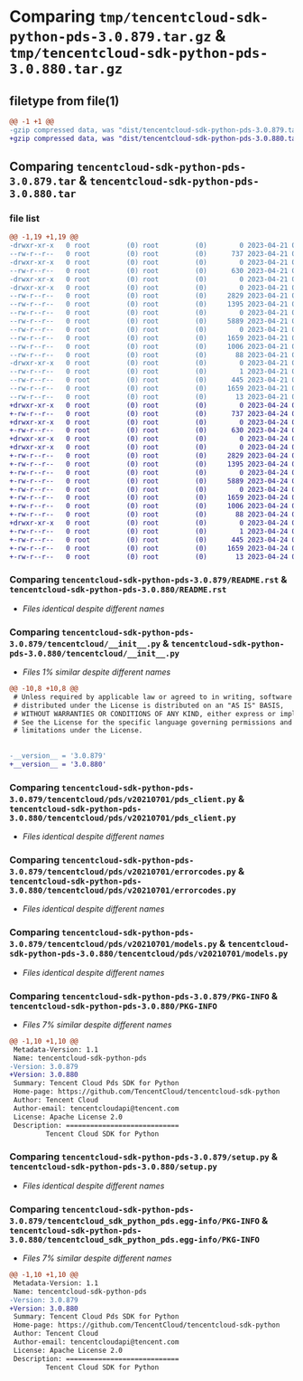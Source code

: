 # Comparing `tmp/tencentcloud-sdk-python-pds-3.0.879.tar.gz` & `tmp/tencentcloud-sdk-python-pds-3.0.880.tar.gz`

## filetype from file(1)

```diff
@@ -1 +1 @@
-gzip compressed data, was "dist/tencentcloud-sdk-python-pds-3.0.879.tar", last modified: Fri Apr 21 00:57:34 2023, max compression
+gzip compressed data, was "dist/tencentcloud-sdk-python-pds-3.0.880.tar", last modified: Mon Apr 24 03:22:08 2023, max compression
```

## Comparing `tencentcloud-sdk-python-pds-3.0.879.tar` & `tencentcloud-sdk-python-pds-3.0.880.tar`

### file list

```diff
@@ -1,19 +1,19 @@
-drwxr-xr-x   0 root         (0) root         (0)        0 2023-04-21 00:57:34.000000 tencentcloud-sdk-python-pds-3.0.879/
--rw-r--r--   0 root         (0) root         (0)      737 2023-04-21 00:57:34.000000 tencentcloud-sdk-python-pds-3.0.879/README.rst
-drwxr-xr-x   0 root         (0) root         (0)        0 2023-04-21 00:57:34.000000 tencentcloud-sdk-python-pds-3.0.879/tencentcloud/
--rw-r--r--   0 root         (0) root         (0)      630 2023-04-21 00:57:34.000000 tencentcloud-sdk-python-pds-3.0.879/tencentcloud/__init__.py
-drwxr-xr-x   0 root         (0) root         (0)        0 2023-04-21 00:57:34.000000 tencentcloud-sdk-python-pds-3.0.879/tencentcloud/pds/
-drwxr-xr-x   0 root         (0) root         (0)        0 2023-04-21 00:57:34.000000 tencentcloud-sdk-python-pds-3.0.879/tencentcloud/pds/v20210701/
--rw-r--r--   0 root         (0) root         (0)     2829 2023-04-21 00:57:34.000000 tencentcloud-sdk-python-pds-3.0.879/tencentcloud/pds/v20210701/pds_client.py
--rw-r--r--   0 root         (0) root         (0)     1395 2023-04-21 00:57:34.000000 tencentcloud-sdk-python-pds-3.0.879/tencentcloud/pds/v20210701/errorcodes.py
--rw-r--r--   0 root         (0) root         (0)        0 2023-04-21 00:57:34.000000 tencentcloud-sdk-python-pds-3.0.879/tencentcloud/pds/v20210701/__init__.py
--rw-r--r--   0 root         (0) root         (0)     5889 2023-04-21 00:57:34.000000 tencentcloud-sdk-python-pds-3.0.879/tencentcloud/pds/v20210701/models.py
--rw-r--r--   0 root         (0) root         (0)        0 2023-04-21 00:57:34.000000 tencentcloud-sdk-python-pds-3.0.879/tencentcloud/pds/__init__.py
--rw-r--r--   0 root         (0) root         (0)     1659 2023-04-21 00:57:34.000000 tencentcloud-sdk-python-pds-3.0.879/PKG-INFO
--rw-r--r--   0 root         (0) root         (0)     1006 2023-04-21 00:57:34.000000 tencentcloud-sdk-python-pds-3.0.879/setup.py
--rw-r--r--   0 root         (0) root         (0)       88 2023-04-21 00:57:34.000000 tencentcloud-sdk-python-pds-3.0.879/setup.cfg
-drwxr-xr-x   0 root         (0) root         (0)        0 2023-04-21 00:57:34.000000 tencentcloud-sdk-python-pds-3.0.879/tencentcloud_sdk_python_pds.egg-info/
--rw-r--r--   0 root         (0) root         (0)        1 2023-04-21 00:57:34.000000 tencentcloud-sdk-python-pds-3.0.879/tencentcloud_sdk_python_pds.egg-info/dependency_links.txt
--rw-r--r--   0 root         (0) root         (0)      445 2023-04-21 00:57:34.000000 tencentcloud-sdk-python-pds-3.0.879/tencentcloud_sdk_python_pds.egg-info/SOURCES.txt
--rw-r--r--   0 root         (0) root         (0)     1659 2023-04-21 00:57:34.000000 tencentcloud-sdk-python-pds-3.0.879/tencentcloud_sdk_python_pds.egg-info/PKG-INFO
--rw-r--r--   0 root         (0) root         (0)       13 2023-04-21 00:57:34.000000 tencentcloud-sdk-python-pds-3.0.879/tencentcloud_sdk_python_pds.egg-info/top_level.txt
+drwxr-xr-x   0 root         (0) root         (0)        0 2023-04-24 03:22:08.000000 tencentcloud-sdk-python-pds-3.0.880/
+-rw-r--r--   0 root         (0) root         (0)      737 2023-04-24 03:22:08.000000 tencentcloud-sdk-python-pds-3.0.880/README.rst
+drwxr-xr-x   0 root         (0) root         (0)        0 2023-04-24 03:22:08.000000 tencentcloud-sdk-python-pds-3.0.880/tencentcloud/
+-rw-r--r--   0 root         (0) root         (0)      630 2023-04-24 03:22:08.000000 tencentcloud-sdk-python-pds-3.0.880/tencentcloud/__init__.py
+drwxr-xr-x   0 root         (0) root         (0)        0 2023-04-24 03:22:08.000000 tencentcloud-sdk-python-pds-3.0.880/tencentcloud/pds/
+drwxr-xr-x   0 root         (0) root         (0)        0 2023-04-24 03:22:08.000000 tencentcloud-sdk-python-pds-3.0.880/tencentcloud/pds/v20210701/
+-rw-r--r--   0 root         (0) root         (0)     2829 2023-04-24 03:22:08.000000 tencentcloud-sdk-python-pds-3.0.880/tencentcloud/pds/v20210701/pds_client.py
+-rw-r--r--   0 root         (0) root         (0)     1395 2023-04-24 03:22:08.000000 tencentcloud-sdk-python-pds-3.0.880/tencentcloud/pds/v20210701/errorcodes.py
+-rw-r--r--   0 root         (0) root         (0)        0 2023-04-24 03:22:08.000000 tencentcloud-sdk-python-pds-3.0.880/tencentcloud/pds/v20210701/__init__.py
+-rw-r--r--   0 root         (0) root         (0)     5889 2023-04-24 03:22:08.000000 tencentcloud-sdk-python-pds-3.0.880/tencentcloud/pds/v20210701/models.py
+-rw-r--r--   0 root         (0) root         (0)        0 2023-04-24 03:22:08.000000 tencentcloud-sdk-python-pds-3.0.880/tencentcloud/pds/__init__.py
+-rw-r--r--   0 root         (0) root         (0)     1659 2023-04-24 03:22:08.000000 tencentcloud-sdk-python-pds-3.0.880/PKG-INFO
+-rw-r--r--   0 root         (0) root         (0)     1006 2023-04-24 03:22:08.000000 tencentcloud-sdk-python-pds-3.0.880/setup.py
+-rw-r--r--   0 root         (0) root         (0)       88 2023-04-24 03:22:08.000000 tencentcloud-sdk-python-pds-3.0.880/setup.cfg
+drwxr-xr-x   0 root         (0) root         (0)        0 2023-04-24 03:22:08.000000 tencentcloud-sdk-python-pds-3.0.880/tencentcloud_sdk_python_pds.egg-info/
+-rw-r--r--   0 root         (0) root         (0)        1 2023-04-24 03:22:08.000000 tencentcloud-sdk-python-pds-3.0.880/tencentcloud_sdk_python_pds.egg-info/dependency_links.txt
+-rw-r--r--   0 root         (0) root         (0)      445 2023-04-24 03:22:08.000000 tencentcloud-sdk-python-pds-3.0.880/tencentcloud_sdk_python_pds.egg-info/SOURCES.txt
+-rw-r--r--   0 root         (0) root         (0)     1659 2023-04-24 03:22:08.000000 tencentcloud-sdk-python-pds-3.0.880/tencentcloud_sdk_python_pds.egg-info/PKG-INFO
+-rw-r--r--   0 root         (0) root         (0)       13 2023-04-24 03:22:08.000000 tencentcloud-sdk-python-pds-3.0.880/tencentcloud_sdk_python_pds.egg-info/top_level.txt
```

### Comparing `tencentcloud-sdk-python-pds-3.0.879/README.rst` & `tencentcloud-sdk-python-pds-3.0.880/README.rst`

 * *Files identical despite different names*

### Comparing `tencentcloud-sdk-python-pds-3.0.879/tencentcloud/__init__.py` & `tencentcloud-sdk-python-pds-3.0.880/tencentcloud/__init__.py`

 * *Files 1% similar despite different names*

```diff
@@ -10,8 +10,8 @@
 # Unless required by applicable law or agreed to in writing, software
 # distributed under the License is distributed on an "AS IS" BASIS,
 # WITHOUT WARRANTIES OR CONDITIONS OF ANY KIND, either express or implied.
 # See the License for the specific language governing permissions and
 # limitations under the License.
 
 
-__version__ = '3.0.879'
+__version__ = '3.0.880'
```

### Comparing `tencentcloud-sdk-python-pds-3.0.879/tencentcloud/pds/v20210701/pds_client.py` & `tencentcloud-sdk-python-pds-3.0.880/tencentcloud/pds/v20210701/pds_client.py`

 * *Files identical despite different names*

### Comparing `tencentcloud-sdk-python-pds-3.0.879/tencentcloud/pds/v20210701/errorcodes.py` & `tencentcloud-sdk-python-pds-3.0.880/tencentcloud/pds/v20210701/errorcodes.py`

 * *Files identical despite different names*

### Comparing `tencentcloud-sdk-python-pds-3.0.879/tencentcloud/pds/v20210701/models.py` & `tencentcloud-sdk-python-pds-3.0.880/tencentcloud/pds/v20210701/models.py`

 * *Files identical despite different names*

### Comparing `tencentcloud-sdk-python-pds-3.0.879/PKG-INFO` & `tencentcloud-sdk-python-pds-3.0.880/PKG-INFO`

 * *Files 7% similar despite different names*

```diff
@@ -1,10 +1,10 @@
 Metadata-Version: 1.1
 Name: tencentcloud-sdk-python-pds
-Version: 3.0.879
+Version: 3.0.880
 Summary: Tencent Cloud Pds SDK for Python
 Home-page: https://github.com/TencentCloud/tencentcloud-sdk-python
 Author: Tencent Cloud
 Author-email: tencentcloudapi@tencent.com
 License: Apache License 2.0
 Description: ============================
         Tencent Cloud SDK for Python
```

### Comparing `tencentcloud-sdk-python-pds-3.0.879/setup.py` & `tencentcloud-sdk-python-pds-3.0.880/setup.py`

 * *Files identical despite different names*

### Comparing `tencentcloud-sdk-python-pds-3.0.879/tencentcloud_sdk_python_pds.egg-info/PKG-INFO` & `tencentcloud-sdk-python-pds-3.0.880/tencentcloud_sdk_python_pds.egg-info/PKG-INFO`

 * *Files 7% similar despite different names*

```diff
@@ -1,10 +1,10 @@
 Metadata-Version: 1.1
 Name: tencentcloud-sdk-python-pds
-Version: 3.0.879
+Version: 3.0.880
 Summary: Tencent Cloud Pds SDK for Python
 Home-page: https://github.com/TencentCloud/tencentcloud-sdk-python
 Author: Tencent Cloud
 Author-email: tencentcloudapi@tencent.com
 License: Apache License 2.0
 Description: ============================
         Tencent Cloud SDK for Python
```

